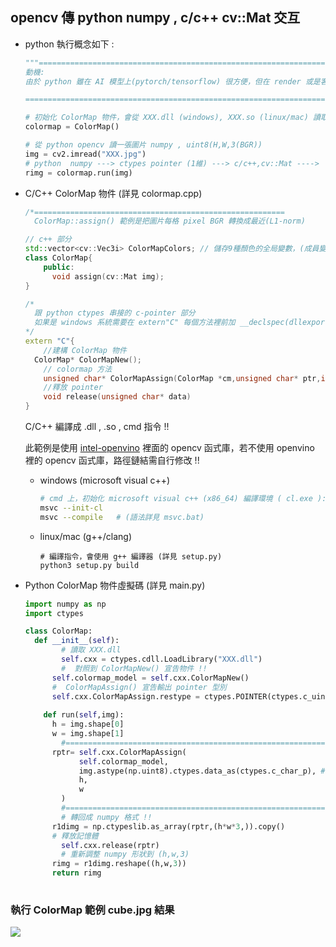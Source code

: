 ## opencv 傳 python numpy , c/c++ cv::Mat 交互 

- python 執行概念如下 :

  ```python
  """========================================================================
  動機: 
  由於 python 雖在 AI 模型上(pytorch/tensorflow) 很方便，但在 render 或是客製化影像預處理函式(改圖片的每個 pixel) 效能極慢 (for-loop) , 但 C/C++ 方面即快，固可使用 python ctypes 串接 (python call C/C++) 整合專案 !! 
  
  ==========================================================================="""
  
  # 初始化 ColorMap 物件，會從 XXX.dll (windows), XXX.so (linux/mac) 讀取C/C++編譯好的函式庫
  colormap = ColorMap()
  
  # 從 python opencv 讀一張圖片 numpy , uint8(H,W,3(BGR))
  img = cv2.imread("XXX.jpg")
  # python  numpy ---> ctypes pointer (1維) ---> c/c++,cv::Mat ---->  ctypes pointer (1維) ---> python numpy 
  rimg = colormap.run(img)
  
  
  ```



- C/C++ ColorMap 物件  (詳見 colormap.cpp)

  ```c++
  /*========================================================
  	ColorMap::assign() 範例是把圖片每格 pixel BGR 轉換成最近(L1-norm)		的 9 種顏色 ({0,255} x {0,255} x {0,255}) , (128,128,128)*/
  
  // c++ 部分
  std::vector<cv::Vec3i> ColorMapColors; // 儲存9種顏色的全局變數，(成員變數會有 bug!!)
  class ColorMap{
      public:
      	void assign(cv::Mat img);
  }
  
  /* 
  	跟 python ctypes 串接的 c-pointer 部分
  	如果是 windows 系統需要在 extern"C" 每個方法裡前加 __declspec(dllexport)
  */
  extern "C"{
      //建構 ColorMap 物件 
  	ColorMap* ColorMapNew();  
      // colormap 方法 
      unsigned char* ColorMapAssign(ColorMap *cm,unsigned char* ptr,int H,int W);
      //釋放 pointer 
      void release(unsigned char* data) 
  }
  
  ```

  C/C++ 編譯成 .dll , .so  ,  cmd 指令 !!

  此範例是使用 [intel-openvino](https://software.intel.com/en-us/openvino-toolkit) 裡面的 opencv 函式庫，若不使用 openvino 裡的 opencv 函式庫，路徑鏈結需自行修改 !!


  - windows (microsoft visual c++)  

    ```bash
    # cmd 上，初始化 microsoft visual c++ (x86_64) 編譯環境 ( cl.exe ): "C:\Program Files (x86)\Microsoft Visual Studio 14.0\VC\bin\x86_amd64\vcvarsx86_amd64.bat"
    msvc --init-cl
    msvc --compile   # (語法詳見 msvc.bat)
    ```

  - linux/mac (g++/clang) 

    ```shell
    # 編譯指令，會使用 g++ 編譯器 (詳見 setup.py)
    python3 setup.py build
    ```



- Python ColorMap 物件虛擬碼  (詳見 main.py)

  ```python
  import numpy as np
  import ctypes 
  
  class ColorMap:
  	def __init__(self):
          # 讀取 XXX.dll
          self.cxx = ctypes.cdll.LoadLibrary("XXX.dll")
          #  對照到 ColorMapNew() 宣告物件 !!
  		self.colormap_model = self.cxx.ColorMapNew()
  		#  ColorMapAssign() 宣告輸出 pointer 型別
  		self.cxx.ColorMapAssign.restype = ctypes.POINTER(ctypes.c_uint8)
     	
      def run(self,img):
  		h = img.shape[0]
  		w = img.shape[1]
          #====================================================================
  		rptr= self.cxx.ColorMapAssign(
              self.colormap_model,
              img.astype(np.uint8).ctypes.data_as(ctypes.c_char_p), # 轉換成 pointer
              h,
              w
          )
          #=====================================================================
          # 轉回成 numpy 格式 !!
  		r1dimg = np.ctypeslib.as_array(rptr,(h*w*3,)).copy()
  		# 釋放記憶體
          self.cxx.release(rptr)
          # 重新調整 numpy 形狀到 (h,w,3)
  		rimg = r1dimg.reshape((h,w,3))
  		return rimg
  		
  ```

### 執行 ColorMap 範例 cube.jpg 結果

![](C:\Users\Tommy_Cheng\Desktop\gitcode\colormap\result.png)





